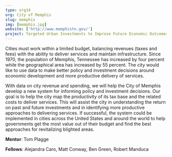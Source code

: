 ```yaml
---
type: org14
org: City of Memphis
slug: memphis
img: [memphis.jpg]
website: ['http://www.memphistn.gov/']
project: Targeted Urban Investments to Improve Future Economic Outcomes
---
```


Cities must work within a limited budget, balancing revenues (taxes and fees) with the ability to deliver services and maintain infrastructure. Since 1970, the population of Memphis, Tennessee has increased by four percent while the geographical area has increased by 55 percent. The city would like to use data to make better policy and investment decisions around economic development and more productive delivery of services.
 
With data on city revenue and spending, we will help the City of Memphis develop a new system for informing policy and investment decisions. Our goal is to help the city map the productivity of its tax base and the related costs to deliver services. This will assist the city in understanding the return on past and future investments and in identifying more productive approaches to delivering services. If successful, the system could be implemented in cities across the United States and around the world to help governments get the most value out of their budget and find the best approaches for revitalizing blighted areas.

**Mentor**: Tom Plagge

**Fellows**: Alejandra Caro, Matt Conway, Ben Green, Robert Manduca